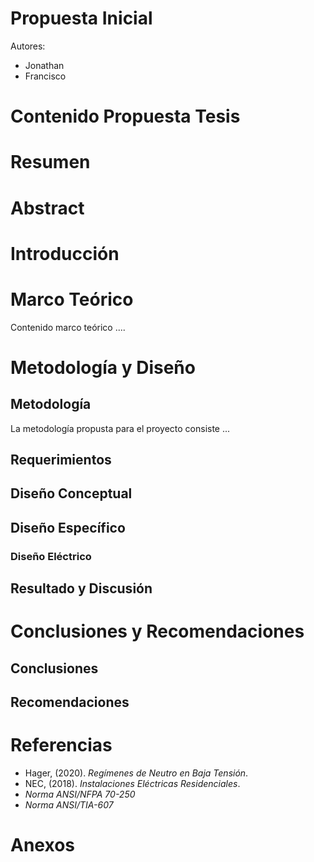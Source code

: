 # Propuesta Inicial
Autores:
- Jonathan
- Francisco

# Contenido Propuesta Tesis

# Resumen

# Abstract

# Introducción

# Marco Teórico
Contenido marco teórico ....
# Metodología y Diseño
## Metodología
La metodología  propusta para el proyecto consiste ...
## Requerimientos
## Diseño Conceptual
## Diseño Específico
### Diseño Eléctrico
## Resultado y Discusión
# Conclusiones y Recomendaciones
## Conclusiones
## Recomendaciones
# Referencias
- Hager, (2020). *Regímenes de Neutro en Baja Tensión*.
- NEC, (2018). *Instalaciones Eléctricas Residenciales*.
- *Norma ANSI/NFPA 70-250*
- *Norma ANSI/TIA-607*
# Anexos

